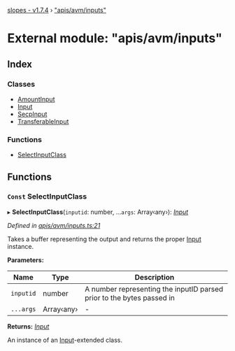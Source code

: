 [slopes - v1.7.4](../README.md) › ["apis/avm/inputs"](_apis_avm_inputs_.md)

# External module: "apis/avm/inputs"

## Index

### Classes

* [AmountInput](../classes/_apis_avm_inputs_.amountinput.md)
* [Input](../classes/_apis_avm_inputs_.input.md)
* [SecpInput](../classes/_apis_avm_inputs_.secpinput.md)
* [TransferableInput](../classes/_apis_avm_inputs_.transferableinput.md)

### Functions

* [SelectInputClass](_apis_avm_inputs_.md#const-selectinputclass)

## Functions

### `Const` SelectInputClass

▸ **SelectInputClass**(`inputid`: number, ...`args`: Array‹any›): *[Input](../classes/_apis_avm_inputs_.input.md)*

*Defined in [apis/avm/inputs.ts:21](https://github.com/ava-labs/slopes/blob/998aaee/src/apis/avm/inputs.ts#L21)*

Takes a buffer representing the output and returns the proper [Input](../classes/_apis_avm_inputs_.input.md) instance.

**Parameters:**

Name | Type | Description |
------ | ------ | ------ |
`inputid` | number | A number representing the inputID parsed prior to the bytes passed in  |
`...args` | Array‹any› | - |

**Returns:** *[Input](../classes/_apis_avm_inputs_.input.md)*

An instance of an [Input](../classes/_apis_avm_inputs_.input.md)-extended class.
